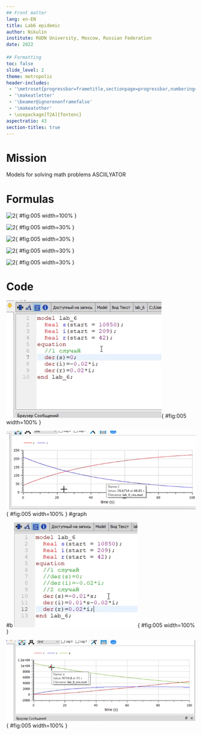 ```yaml
---
## Front matter
lang: en-EN
title: Lab6 epidemic
author: Nikulin
institute: RUDN University, Moscow, Russian Federation
date: 2022

## Formatting
toc: false
slide_level: 2
theme: metropolis
header-includes: 
 - '\metroset{progressbar=frametitle,sectionpage=progressbar,numbering=fraction}'
 - '\makeatletter'
 - '\beamer@ignorenonframefalse'
 - '\makeatother'
 - \usepackage[T2A]{fontenc}
aspectratio: 43
section-titles: true
---
```


# Mission

Models for solving math problems
ASCIILYATOR

# Formulas
![2](13.png){ #fig:005 width=100% }

![2](14.png){ #fig:005 width=30% }

![2](15.png){ #fig:005 width=30% }

![2](16.png){ #fig:005 width=30% }

![2](17.png){ #fig:005 width=30% }

# Code

![2](math_mo/math_mo/6/1.png){ #fig:005 width=100% }

![2](math_mo/math_mo/6/2.png){ #fig:005 width=100% }
#graph

#b
![2](math_mo/math_mo/6/3.png){ #fig:005 width=100% }

![2](math_mo/math_mo/6/4.png){ #fig:005 width=100% }